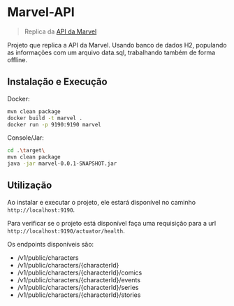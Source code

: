 # Marvel-API
> Replica da [API da Marvel](https://developer.marvel.com/docs#!/public)

Projeto que replica a API da Marvel. Usando banco de dados H2, populando as informações com um arquivo data.sql, trabalhando também de forma offline.

## Instalação e Execução

Docker:

```sh
mvn clean package
docker build -t marvel .
docker run -p 9190:9190 marvel
```

Console/Jar:

```sh
cd .\target\
mvn clean package
java -jar marvel-0.0.1-SNAPSHOT.jar
```

## Utilização

Ao instalar e executar o projeto, ele estará disponível no caminho `http://localhost:9190`.

Para verificar se o projeto está disponível faça uma requisição para a url `http://localhost:9190/actuator/health`.

Os endpoints disponíveis são:

- /v1/public/characters
- /v1/public/characters/{characterId}
- /v1/public/characters/{characterId}/comics
- /v1/public/characters/{characterId}/events
- /v1/public/characters/{characterId}/series
- /v1/public/characters/{characterId}/stories
